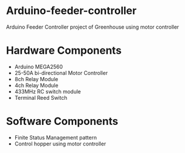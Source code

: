 # Arduino-feeder-controller
Arduino Feeder Controller project of Greenhouse using motor controller

# Hardware Components
- Arduino MEGA2560
- 25-50A bi-directional Motor Controller
- 8ch Relay Module
- 4ch Relay Module
- 433MHz RC switch module
- Terminal Reed Switch

# Software Components
- Finite Status Management pattern
- Control hopper using motor controller 
